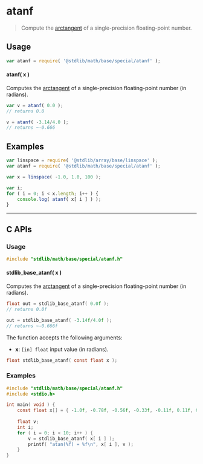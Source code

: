 <!--

@license Apache-2.0

Copyright (c) 2024 The Stdlib Authors.

Licensed under the Apache License, Version 2.0 (the "License");
you may not use this file except in compliance with the License.
You may obtain a copy of the License at

   http://www.apache.org/licenses/LICENSE-2.0

Unless required by applicable law or agreed to in writing, software
distributed under the License is distributed on an "AS IS" BASIS,
WITHOUT WARRANTIES OR CONDITIONS OF ANY KIND, either express or implied.
See the License for the specific language governing permissions and
limitations under the License.

-->

# atanf

> Compute the [arctangent][arctangent] of a single-precision floating-point number.

<section class="usage">

## Usage

```javascript
var atanf = require( '@stdlib/math/base/special/atanf' );
```

#### atanf( x )

Computes the [arctangent][arctangent] of a single-precision floating-point number (in radians).

```javascript
var v = atanf( 0.0 );
// returns 0.0

v = atanf( -3.14/4.0 );
// returns ~-0.666
```

</section>

<!-- /.usage -->

<section class="examples">

## Examples

<!-- eslint no-undef: "error" -->

```javascript
var linspace = require( '@stdlib/array/base/linspace' );
var atanf = require( '@stdlib/math/base/special/atanf' );

var x = linspace( -1.0, 1.0, 100 );

var i;
for ( i = 0; i < x.length; i++ ) {
    console.log( atanf( x[ i ] ) );
}
```

</section>

<!-- /.examples -->

<!-- C interface documentation. -->

* * *

<section class="c">

## C APIs

<!-- Section to include introductory text. Make sure to keep an empty line after the intro `section` element and another before the `/section` close. -->

<section class="intro">

</section>

<!-- /.intro -->

<!-- C usage documentation. -->

<section class="usage">

### Usage

```c
#include "stdlib/math/base/special/atanf.h"
```

#### stdlib_base_atanf( x )

Computes the [arctangent][arctangent] of a single-precision floating-point number (in radians).

```c
float out = stdlib_base_atanf( 0.0f );
// returns 0.0f

out = stdlib_base_atanf( -3.14f/4.0f );
// returns ~-0.666f
```

The function accepts the following arguments:

-   **x**: `[in] float` input value (in radians).

```c
float stdlib_base_atanf( const float x );
```

</section>

<!-- /.usage -->

<!-- C API usage notes. Make sure to keep an empty line after the `section` element and another before the `/section` close. -->

<section class="notes">

</section>

<!-- /.notes -->

<!-- C API usage examples. -->

<section class="examples">

### Examples

```c
#include "stdlib/math/base/special/atanf.h"
#include <stdio.h>

int main( void ) {
    const float x[] = { -1.0f, -0.78f, -0.56f, -0.33f, -0.11f, 0.11f, 0.33f, 0.56f, 0.78f, 1.0f };
    
    float v;
    int i;
    for ( i = 0; i < 10; i++ ) {
        v = stdlib_base_atanf( x[ i ] );
        printf( "atan(%f) = %f\n", x[ i ], v );
    }
}
```

</section>

<!-- /.examples -->

</section>

<!-- /.c -->

<!-- Section for related `stdlib` packages. Do not manually edit this section, as it is automatically populated. -->

<section class="related">

</section>

<!-- /.related -->

<!-- Section for all links. Make sure to keep an empty line after the `section` element and another before the `/section` close. -->

<section class="links">

[arctangent]: https://en.wikipedia.org/wiki/Inverse_trigonometric_functions

</section>

<!-- /.links -->
